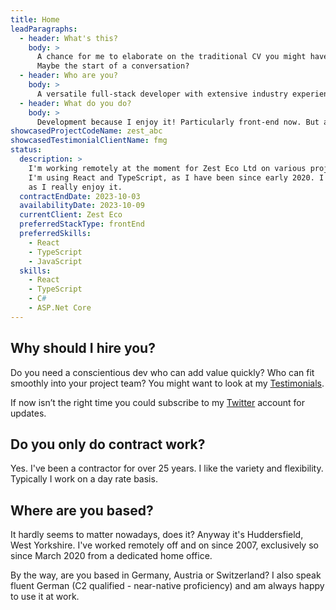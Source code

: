 ```yaml
---
title: Home
leadParagraphs:
  - header: What's this?
    body: >
      A chance for me to elaborate on the traditional CV you might have in your hand, to add some colour and context.
      Maybe the start of a conversation?
  - header: Who are you?
    body: >
      A versatile full-stack developer with extensive industry experience, currently working with React and TypeScript.
  - header: What do you do?
    body: >
      Development because I enjoy it! Particularly front-end now. But also analysis, design, helping choose technologies, running meetings, presentations, demos, mentoring ...
showcasedProjectCodeName: zest_abc
showcasedTestimonialClientName: fmg
status:
  description: >
    I'm working remotely at the moment for Zest Eco Ltd on various projects. 
    I'm using React and TypeScript, as I have been since early 2020. I'm sticking with front-end focused work for now 
    as I really enjoy it.
  contractEndDate: 2023-10-03
  availabilityDate: 2023-10-09
  currentClient: Zest Eco
  preferredStackType: frontEnd
  preferredSkills:
    - React
    - TypeScript
    - JavaScript
  skills:
    - React
    - TypeScript
    - C#
    - ASP.Net Core
---
```


## Why should I hire you?

Do you need a conscientious dev who can add value quickly? Who can fit smoothly into your project team? You might want to look at my <a href="/testimonials">Testimonials</a>.

If now isn’t the right time you could subscribe to my <a href="https://twitter.com/mcharper" target="blank">Twitter</a> account for updates.

## Do you only do contract work?

Yes. I've been a contractor for over 25 years. I like the variety and flexibility. Typically I work on a day rate basis.

## Where are you based?

It hardly seems to matter nowadays, does it? Anyway it's Huddersfield, West Yorkshire. I've worked remotely off and on since 2007, exclusively so since March 2020 from a dedicated home office.

By the way, are you based in Germany, Austria or Switzerland? I also speak fluent German (C2 qualified - near-native proficiency) and am always happy to use it at work.
